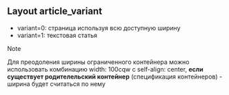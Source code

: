 ## Layout article_variant

- variant=0: страница используя всю доступную ширину
- variant=1: текстовая статья

> [!NOTE]
> Для преодоления ширины ограниченного контейнера можно использовать комбинацию width: 100cqw с self-align: center, **если существует родителельский контейнер** (спецификация контейнеров) - ширина будет считаться по нему